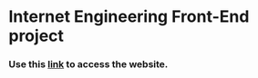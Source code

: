 <h1>
  Internet Engineering Front-End project
</h1>
<h3>
  Use this <a href="https://sahandnoey.github.io/IE-Front-End-Midterm/">link</a> to access the website.
</h3>
